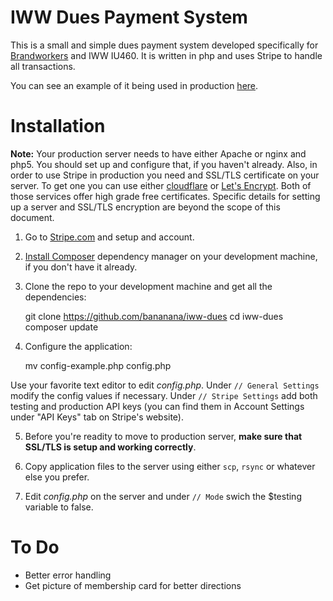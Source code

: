 # IWW Dues Payment System

This is a small and simple dues payment system developed specifically for [Brandworkers](brandworkers.org) and IWW IU460. It is written in php and uses Stripe to handle all transactions.

You can see an example of it being used in production [here](iww460.org).

# Installation

**Note:** Your production server needs to have either Apache or nginx and php5. You should set up and configure that, if you haven't already. Also, in order to use Stripe in production you need and SSL/TLS certificate on your server. To get one you can use either [cloudflare](https://www.cloudflare.com/) or [Let's Encrypt](https://letsencrypt.org/). Both of those services offer high grade free certificates. Specific details for setting up a server and SSL/TLS encryption are beyond the scope of this document.

1) Go to [Stripe.com](https://stripe.com/) and setup and account.

2) [Install Composer](https://getcomposer.org/doc/00-intro.md#globally) dependency manager on your development machine, if you don't have it already.

3) Clone the repo to your development machine and get all the dependencies:

    git clone https://github.com/bananana/iww-dues
    cd iww-dues
    composer update

4) Configure the application:

    mv config-example.php config.php

Use your favorite text editor to edit *config.php*. Under `// General Settings` modify the config values if necessary. Under `// Stripe Settings` add both testing and production API keys (you can find them in Account Settings under "API Keys" tab on Stripe's website). 

5) Before you're readity to move to production server, **make sure that SSL/TLS is setup and working correctly**.

6) Copy application files to the server using either `scp`, `rsync` or whatever else you prefer.

7) Edit *config.php* on the server and under `// Mode` swich the $testing variable to false.

# To Do

- Better error handling
- Get picture of membership card for better directions
